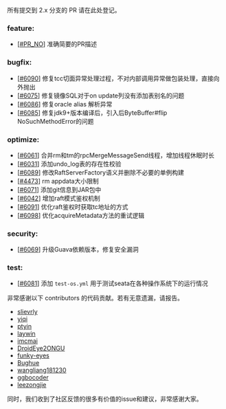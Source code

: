 所有提交到 2.x 分支的 PR 请在此处登记。

<!-- 请根据PR的类型添加 `变更记录` 到以下对应位置(feature/bugfix/optimize/test) 下 -->

### feature:
- [[#PR_NO](https://github.com/seata/seata/pull/PR_NO)] 准确简要的PR描述

### bugfix:
- [[#6090](https://github.com/seata/seata/pull/6090)] 修复tcc切面异常处理过程，不对内部调用异常做包装处理，直接向外抛出
- [[#6075](https://github.com/seata/seata/pull/6075)] 修复镜像SQL对于on update列没有添加表别名的问题
- [[#6086](https://github.com/seata/seata/pull/6086)] 修复oracle alias 解析异常
- [[#6085](https://github.com/seata/seata/pull/6085)] 修复jdk9+版本编译后，引入后ByteBuffer#flip NoSuchMethodError的问题

### optimize:
- [[#6061](https://github.com/seata/seata/pull/6061)] 合并rm和tm的rpcMergeMessageSend线程，增加线程休眠时长
- [[#6031](https://github.com/seata/seata/pull/6031)] 添加undo_log表的存在性校验
- [[#6089](https://github.com/seata/seata/pull/6089)] 修改RaftServerFactory语义并删除不必要的单例构建
- [[#4473](https://github.com/seata/seata/pull/4473)] rm appdata大小限制
- [[#6071](https://github.com/seata/seata/pull/6071)] 添加git信息到JAR包中
- [[#6042](https://github.com/seata/seata/pull/6042)] 增加raft模式鉴权机制
- [[#6091](https://github.com/seata/seata/pull/6091)] 优化raft鉴权时获取tc地址的方式
- [[#6098](https://github.com/seata/seata/pull/6098)] 优化acquireMetadata方法的重试逻辑

### security:
- [[#6069](https://github.com/seata/seata/pull/6069)] 升级Guava依赖版本，修复安全漏洞

### test:
- [[#6081](https://github.com/seata/seata/pull/6081)] 添加 `test-os.yml` 用于测试seata在各种操作系统下的运行情况

非常感谢以下 contributors 的代码贡献。若有无意遗漏，请报告。

<!-- 请确保您的 GitHub ID 在以下列表中 -->
- [slievrly](https://github.com/slievrly)
- [yiqi](https://github.com/PleaseGiveMeTheCoke)
- [ptyin](https://github.com/ptyin)
- [laywin](https://github.com/laywin)
- [imcmai](https://github.com/imcmai)
- [DroidEye2ONGU](https://github.com/DroidEye2ONGU)
- [funky-eyes](https://github.com/funky-eyes)
- [Bughue](https://github.com/Bughue)
- [wangliang181230](https://github.com/wangliang181230)
- [ggbocoder](https://github.com/ggbocoder)
- [leezongjie](https://github.com/leezongjie)

同时，我们收到了社区反馈的很多有价值的issue和建议，非常感谢大家。
